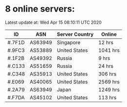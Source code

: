 # 8 online servers:

Latest update at: Wed Apr 15 08:10:11 UTC 2020

| ID | ASN | Server Country | Online |
| -- | --- | -------------- | ------ |
| #.7F1D | AS63949 | Singapore | 12 hrs |
| #.9FC3 | AS53889 | United States | 1041 hrs |
| #.1F2B | AS49392 | Russia | 9 hrs |
| #.C133 | AS51659 | Russia | 24 hrs |
| #.C348 | AS35913 | United States | 306 hrs |
| #.E069 | AS40065 | United States | 2569 hrs |
| #.2A79 | AS63949 | Japan | 1249 hrs |
| #.F7DA | AS45102 | United States | 113 hrs |

